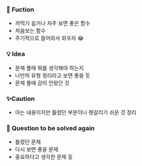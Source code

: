 ### 🔎 Fuction 
- 까먹기 쉽거나 자주 보면 좋은 함수
- 처음보는 함수 
- 주기적으로 들어와서 외우자 😂


### 💡 Idea
- 문제 풀때 뭐를 생각해야 하는지 
- 나만의 유형 정리라고 보면 좋을 듯
- 문제 풀때 감이 안왔던 것 

### ✨Caution
- 아는 내용이지만 틀렸던 부분이나 헷갈리기 쉬운 것 정리



### 📌 Question to be solved again
- 틀렸던 문제
- 다시 보면 좋을 문제
- 중요하다고 생각한 문제 등